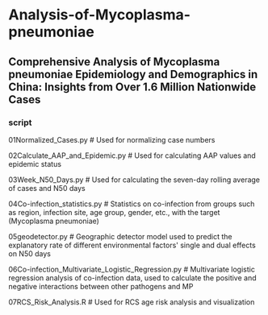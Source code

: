 # Analysis-of-Mycoplasma-pneumoniae
## Comprehensive Analysis of Mycoplasma pneumoniae Epidemiology and Demographics in China: Insights from Over 1.6 Million Nationwide Cases




### script

01Normalized_Cases.py   # Used for normalizing case numbers

02Calculate_AAP_and_Epidemic.py   # Used for calculating AAP values and epidemic status

03Week_N50_Days.py   # Used for calculating the seven-day rolling average of cases and N50 days

04Co-infection_statistics.py   # Statistics on co-infection from groups such as region, infection site, age group, gender, etc., with the target (Mycoplasma pneumoniae)

05geodetector.py   # Geographic detector model used to predict the explanatory rate of different environmental factors' single and dual effects on N50 days

06Co-infection_Multivariate_Logistic_Regression.py   # Multivariate logistic regression analysis of co-infection data, used to calculate the positive and negative interactions between other pathogens and MP

07RCS_Risk_Analysis.R   # Used for RCS age risk analysis and visualization
